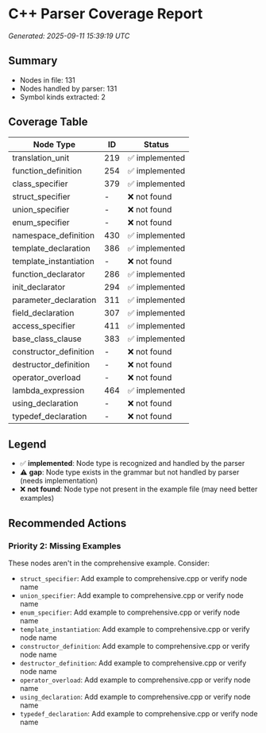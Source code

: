 # C++ Parser Coverage Report

*Generated: 2025-09-11 15:39:19 UTC*

## Summary
- Nodes in file: 131
- Nodes handled by parser: 131
- Symbol kinds extracted: 2

## Coverage Table

| Node Type | ID | Status |
|-----------|-----|--------|
| translation_unit | 219 | ✅ implemented |
| function_definition | 254 | ✅ implemented |
| class_specifier | 379 | ✅ implemented |
| struct_specifier | - | ❌ not found |
| union_specifier | - | ❌ not found |
| enum_specifier | - | ❌ not found |
| namespace_definition | 430 | ✅ implemented |
| template_declaration | 386 | ✅ implemented |
| template_instantiation | - | ❌ not found |
| function_declarator | 286 | ✅ implemented |
| init_declarator | 294 | ✅ implemented |
| parameter_declaration | 311 | ✅ implemented |
| field_declaration | 307 | ✅ implemented |
| access_specifier | 411 | ✅ implemented |
| base_class_clause | 383 | ✅ implemented |
| constructor_definition | - | ❌ not found |
| destructor_definition | - | ❌ not found |
| operator_overload | - | ❌ not found |
| lambda_expression | 464 | ✅ implemented |
| using_declaration | - | ❌ not found |
| typedef_declaration | - | ❌ not found |

## Legend

- ✅ **implemented**: Node type is recognized and handled by the parser
- ⚠️ **gap**: Node type exists in the grammar but not handled by parser (needs implementation)
- ❌ **not found**: Node type not present in the example file (may need better examples)

## Recommended Actions

### Priority 2: Missing Examples
These nodes aren't in the comprehensive example. Consider:

- `struct_specifier`: Add example to comprehensive.cpp or verify node name
- `union_specifier`: Add example to comprehensive.cpp or verify node name
- `enum_specifier`: Add example to comprehensive.cpp or verify node name
- `template_instantiation`: Add example to comprehensive.cpp or verify node name
- `constructor_definition`: Add example to comprehensive.cpp or verify node name
- `destructor_definition`: Add example to comprehensive.cpp or verify node name
- `operator_overload`: Add example to comprehensive.cpp or verify node name
- `using_declaration`: Add example to comprehensive.cpp or verify node name
- `typedef_declaration`: Add example to comprehensive.cpp or verify node name

